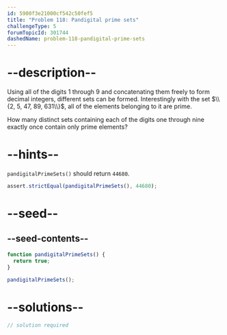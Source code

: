 ```yaml
---
id: 5900f3e21000cf542c50fef5
title: "Problem 118: Pandigital prime sets"
challengeType: 5
forumTopicId: 301744
dashedName: problem-118-pandigital-prime-sets
---
```


# --description--

Using all of the digits 1 through 9 and concatenating them freely to form decimal integers, different sets can be formed. Interestingly with the set $\\{2, 5, 47, 89, 631\\}$, all of the elements belonging to it are prime.

How many distinct sets containing each of the digits one through nine exactly once contain only prime elements?

# --hints--

`pandigitalPrimeSets()` should return `44680`.

```js
assert.strictEqual(pandigitalPrimeSets(), 44680);
```

# --seed--

## --seed-contents--

```js
function pandigitalPrimeSets() {
  return true;
}

pandigitalPrimeSets();
```

# --solutions--

```js
// solution required
```
